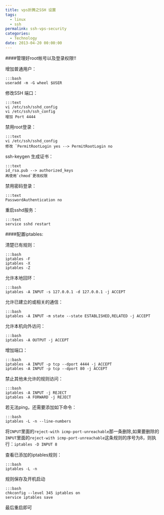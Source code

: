 ```yaml
---
title: vps折腾之SSH 设置
tags:
  - linux
  - ssh
permalink: ssh-vps-security
categories:
  - Technology
date: 2013-04-20 00:00:00
---
```



####管理好root帐号以及登录权限!!
        
增加普通用户：

    :::bash
    useradd -m -G wheel $USER

修改SSH 端口：

    :::text
    vi /etc/ssh/sshd_config
    vi /etc/ssh/ssh_config
    增加 Port 4444

禁用root登录：

    :::text
    vi /etc/ssh/sshd_config
    修改 `PermitRootLogin yes --> PermitRootLogin no

ssh-keygen 生成证书：

    :::text
    id_rsa.pub --> authorized_keys
    再使用`chmod`更改权限

禁用密码登录：

    :::text
    PasswordAuthentication no

重启sshd服务：

    :::text
    service sshd restart

####配置iptables:

清楚已有规则：

    :::bash
    iptables -F
    iptables -X
    iptables -Z

允许本地回环：

    :::bash
    iptables -A INPUT -s 127.0.0.1 -d 127.0.0.1 -j ACCEPT

允许已建立的或相关的通信：

    :::bash
    iptables -A INPUT -m state --state ESTABLISHED,RELATED -j ACCEPT

允许本机向外访问：

    :::bash
    iptables -A OUTPUT -j ACCEPT

增加端口：

    :::bash
    iptables -A INPUT -p tcp --dport 4444 -j ACCEPT
    iptables -A INPUT -p tcp --dport 80 -j ACCEPT

禁止其他未允许的规则访问：

    :::bash
    iptables -A INPUT -j REJECT
    iptables -A FORWARD -j REJECT

若无法ping，还需要添加如下命令：

    :::bash
    iptables -L -n --line-numbers

将`INPUT`里面的`reject-with icmp-port-unreachable`那一条删除,如果要删除的`INPUT`里面的`reject-with icmp-port-unreachable`这条规则的序号为8，则执行：`iptables -D INPUT 8`

查看已添加的iptables规则：

    :::bash
    iptables -L -n

规则保存及开机启动

    :::bash
    chkconfig --level 345 iptables on
    service iptables save

最后重启即可

